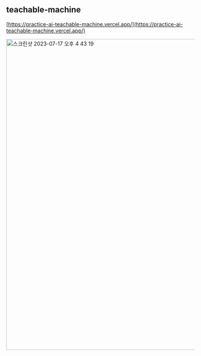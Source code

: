 ## teachable-machine

[https://practice-ai-teachable-machine.vercel.app/](https://practice-ai-teachable-machine.vercel.app/)

<img width="833" alt="스크린샷 2023-07-17 오후 4 43 19" src="https://github.com/seondal/practice-ai/assets/75469131/24b2223a-2fbd-46be-a9fb-45c68535fb01">

